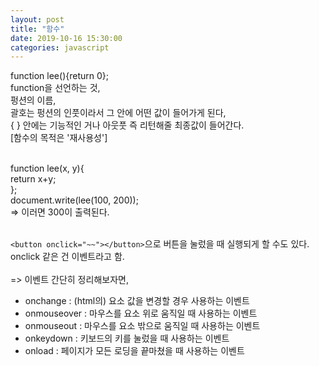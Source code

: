 ```yaml
---
layout: post
title: "함수"
date: 2019-10-16 15:30:00
categories: javascript
---
```

function lee(){return 0};<br>
function을 선언하는 것, <br>
펑션의 이름, <br>
괄호는 펑션의 인풋이라서 그 안에 어떤 값이 들어가게 된다, <br>
{ } 안에는 기능적인 거나 아웃풋 즉 리턴해줄 최종값이 들어간다.<br>
[함수의 목적은 '재사용성']<br><br>

function lee(x, y){ <br>
  return x+y; <br>
}; <br>
document.write(lee(100, 200)); <br>
=> 이러면 300이 출력된다.<br><br>

```<button onclick="~~"></button>```으로 버튼을 눌렀을 때 실행되게 할 수도 있다.<br>
onclick 같은 건 이벤트라고 함.<br><br>
=> 이벤트 간단히 정리해보자면,<br>
* onchange : (html의) 요소 값을 변경할 경우 사용하는 이벤트<br>
* onmouseover : 마우스를 요소 위로 움직일 때 사용하는 이벤트<br>
*  onmouseout : 마우스를 요소 밖으로 움직일 때 사용하는 이벤트<br>
*  onkeydown : 키보드의 키를 눌렀을 때 사용하는 이벤트<br>
*  onload : 페이지가 모든 로딩을 끝마쳤을 때 사용하는 이벤트<br>
